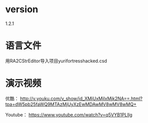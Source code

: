 # version
1.2.1

# 语言文件
用RA2CStrEditor导入项目yurifortresshacked.csd

# 演示视频
优酷： http://v.youku.com/v_show/id_XMjUxMjIxMjk2NA==.html?tpa=dW5pb25faWQ9MTAzMjUyXzEwMDAwMV8wMV8wMQ+

Youtube： https://www.youtube.com/watch?v=q5VYB1PLlIg

